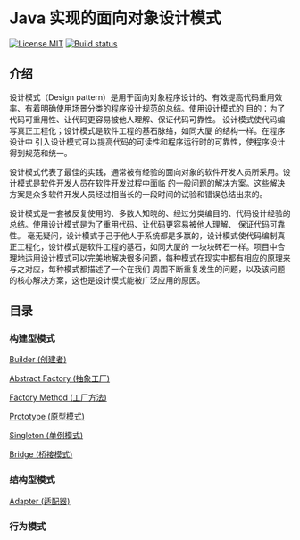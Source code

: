 
# Java 实现的面向对象设计模式

[![License MIT](https://img.shields.io/badge/license-MIT-blue.svg)](https://github.com/JamesZBL/java_design_patterns/blob/master/LICENSE)
[![Build status](https://travis-ci.org/JamesZBL/java_design_patterns.svg?branch=master)](https://travis-ci.org/JamesZBL/java_design_patterns)

## 介绍

设计模式（Design pattern）是用于面向对象程序设计的、有效提高代码重用效率、有着明确使用场景分类的程序设计规范的总结。使用设计模式的
目的：为了代码可重用性、让代码更容易被他人理解、保证代码可靠性。 设计模式使代码编写真正工程化；设计模式是软件工程的基石脉络，如同大厦
的结构一样。在程序设计中
引入设计模式可以提高代码的可读性和程序运行时的可靠性，使程序设计得到规范和统一。

设计模式代表了最佳的实践，通常被有经验的面向对象的软件开发人员所采用。设计模式是软件开发人员在软件开发过程中面临
的一般问题的解决方案。这些解决方案是众多软件开发人员经过相当长的一段时间的试验和错误总结出来的。

设计模式是一套被反复使用的、多数人知晓的、经过分类编目的、代码设计经验的总结。使用设计模式是为了重用代码、让代码更容易被他人理解、
保证代码可靠性。 毫无疑问，设计模式于己于他人于系统都是多赢的，设计模式使代码编制真正工程化，设计模式是软件工程的基石，如同大厦的
一块块砖石一样。项目中合理地运用设计模式可以完美地解决很多问题，每种模式在现实中都有相应的原理来与之对应，每种模式都描述了一个在我们
周围不断重复发生的问题，以及该问题的核心解决方案，这也是设计模式能被广泛应用的原因。

## 目录

### 构建型模式

[Builder (创建者)](https://github.com/JamesZBL/java_design_patterns/tree/master/builder) 

[Abstract Factory (抽象工厂)](https://github.com/JamesZBL/java_design_patterns/tree/master/abstract-factory)

[Factory Method (工厂方法)](https://github.com/JamesZBL/java_design_patterns/tree/master/factory-method)

[Prototype (原型模式)](https://github.com/JamesZBL/java_design_patterns/tree/master/prototype)

[Singleton (单例模式)](https://github.com/JamesZBL/java_design_patterns/tree/master/singleton)

[Bridge (桥接模式)](https://github.com/JamesZBL/java_design_patterns/tree/master/bridge)

### 结构型模式

[Adapter (适配器)](https://github.com/JamesZBL/java_design_patterns/tree/master/adapter)

### 行为模式